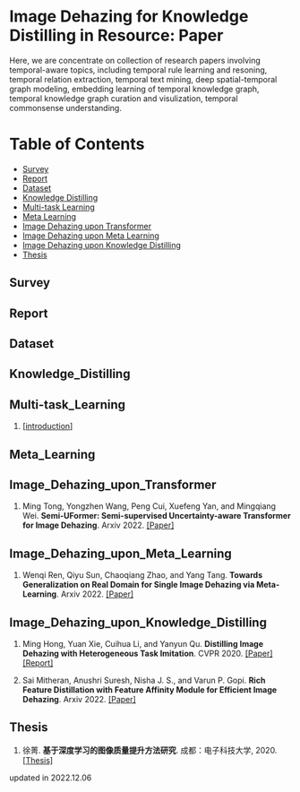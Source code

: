 # Image Dehazing for Knowledge Distilling in Resource: Paper


Here, we are concentrate on collection of research papers involving temporal-aware topics, including temporal rule learning and resoning, temporal relation extraction, temporal text mining, deep spatial-temporal graph modeling, embedding learning of temporal knowledge graph, temporal knowledge graph curation and visulization, temporal commonsense understanding.   


Table of Contents
=================

  <!-- * [Task](#Task) -->
  * [Survey](#Survey)
  * [Report](#Report)
  * [Dataset](#Dataset)
  * [Knowledge Distilling](#Knowledge_Distilling)
  * [Multi-task Learning](#Multi-task_Learning)
  * [Meta Learning](#Meta_Learning)
  * [Image Dehazing upon Transformer](#Image_Dehazing_upon_Transformer)
  * [Image Dehazing upon Meta Learning](#Image_Dehazing_upon_Meta_Learning) 
  * [Image Dehazing upon Knowledge Distilling](#Image_Dehazing_upon_Knowledge_Distilling)
  * [Thesis](#Thesis)



## Survey
<!-- 1. Ying Shen, Ning Ding, Hai-Tao Zheng, Yaliang Li, and Min Yang. **Everything You wanted to Know about Smart Agriculture**. Arxiv 2022. [[Paper]](https://arxiv.org/abs/2201.04754v1) 


2. 杨睿, 王应宽, 王宝济. **基于WoS文献计量学和知识图谱的农业机器人进展与趋势**. 农业工程学报 2022. [[Paper]](http://www.tcsae.org/nygcxb/article/abstract/20220106?st=search) -->


## Report
<!-- 1. 孙 敏, 罗卫红, 相 林, 冯万利, 吕慧明. **设施果菜病害诊断的知识表达与推理模型**. 农业工程学报 2012. [[Paper]](http://www.tcsae.org/nygcxb/article/abstract/20121722?st=search) -->


## Dataset
<!-- 1. Qiang Ning, Hao Wu, Rujun Han, Nanyun Peng, Matt Gardner, and Dan Roth. [TORQUE: A Reading Comprehension Dataset of Temporal Ordering Questions](https://www.aclweb.org/anthology/2020.emnlp-main.88.pdf). EMNLP 2020. [[Paper]](https://www.aclweb.org/anthology/2020.emnlp-main.88.pdf) -->


## Knowledge_Distilling


## Multi-task_Learning
1. [[introduction]](https://zhuanlan.zhihu.com/p/352428655)


## Meta_Learning


## Image_Dehazing_upon_Transformer
1. Ming Tong, Yongzhen Wang, Peng Cui, Xuefeng Yan, and Mingqiang Wei. **Semi-UFormer: Semi-supervised Uncertainty-aware Transformer for Image Dehazing**. Arxiv 2022. [[Paper]](https://arxiv.org/pdf/2210.16057.pdf)



## Image_Dehazing_upon_Meta_Learning  
1. Wenqi Ren, Qiyu Sun, Chaoqiang Zhao, and Yang Tang. **Towards Generalization on Real Domain for Single Image Dehazing via Meta-Learning**. Arxiv 2022. [[Paper]](https://arxiv.org/pdf/2211.07147.pdf)



## Image_Dehazing_upon_Knowledge_Distilling
1. Ming Hong, Yuan Xie, Cuihua Li, and Yanyun Qu. **Distilling Image Dehazing with Heterogeneous Task Imitation**. CVPR 2020. [[Paper]](https://ieeexplore.ieee.org/stamp/stamp.jsp?tp=&arnumber=9156318) [[Report]](http://events.jianshu.io/p/37d37be98750)


2. Sai Mitheran, Anushri Suresh, Nisha J. S., and Varun P. Gopi. **Rich Feature Distillation with Feature Affinity Module for Efficient Image Dehazing**. Arxiv 2022. [[Paper]](https://arxiv.org/pdf/2207.11250.pdf)


## Thesis
1. 徐菁. **基于深度学习的图像质量提升方法研究**. 成都：电子科技大学, 2020. [[Thesis]](https://kns.cnki.net/kcms/detail/detail.aspx?dbcode=CMFD&dbname=CMFD202002&filename=1020737028.nh&uniplatform=NZKPT&v=1gi-cWx3N5c7HiMuAEq6NG1kOhNJR4hRLramdPlWHLuwheO3dkVlIront_tNt_Cw)



updated in 2022.12.06
